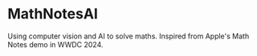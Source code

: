 # MathNotesAI
Using computer vision and AI to solve maths. Inspired from Apple's Math Notes demo in WWDC 2024.
